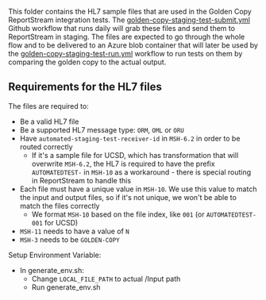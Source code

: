 This folder contains the HL7 sample files that are used in the Golden Copy ReportStream
integration tests. The [golden-copy-staging-test-submit.yml](/.github/workflows/automated-staging-test-submit.yml)
Github workflow that runs daily will grab these files and send them to ReportStream in staging.
The files are expected to go through the whole flow and to be delivered to an Azure blob
container that will later be used by the
[golden-copy-staging-test-run.yml](/.github/workflows/golden-copy-staging-test-run.yml) workflow to run tests on them by comparing the golden copy to the actual output.

## Requirements for the HL7 files

The files are required to:

- Be a valid HL7 file
- Be a supported HL7 message type: `ORM`, `OML` or `ORU`
- Have `automated-staging-test-receiver-id` in `MSH-6.2` in order to be routed correctly
    - If it's a sample file for UCSD, which has transformation that will overwrite `MSH-6.2`, the HL7 is required to have the prefix `AUTOMATEDTEST-` in `MSH-10` as a workaround - there is special routing in ReportStream to handle this
- Each file must have a unique value in `MSH-10`. We use this value to match the input and output files, so if it's not unique, we won't be able to match the files correctly
    - We format `MSH-10` based on the file index, like `001` (or `AUTOMATEDTEST-001` for UCSD)
- `MSH-11` needs to have a value of `N`
- `MSH-3` needs to be `GOLDEN-COPY`

Setup Environment Variable:
- In generate_env.sh:
  - Change `LOCAL_FILE_PATH` to actual /Input path
  - Run generate_env.sh
